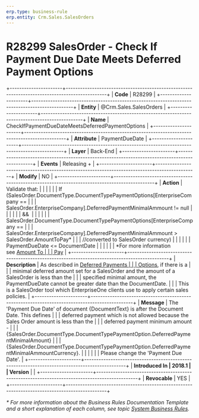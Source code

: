 ```yaml
---
erp.type: business-rule
erp.entity: Crm.Sales.SalesOrders
---
```


# R28299 SalesOrder - Check If Payment Due Date Meets Deferred Payment Options
+----------------------+-----------------------------------------------------------------------------------------------+
| **Code**             | R28299                                                                                        |
+----------------------+-----------------------------------------------------------------------------------------------+
| **Entity**           | @Crm.Sales.SalesOrders                                                                        |
+----------------------+-----------------------------------------------------------------------------------------------+
| **Name**             | CheckIfPaymentDueDateMeetsDeferredPaymentOptions                                              |
+----------------------+-----------------------------------------------------------------------------------------------+
| **Attribute**        | PaymentDueDate                                                                                |
+----------------------+-----------------------------------------------------------------------------------------------+
| **Layer**            | Back-End                                                                                      |
+----------------------+-----------------------------------------------------------------------------------------------+
| **Events**           | Releasing +                                                                                   |
+----------------------+-----------------------------------------------------------------------------------------------+
| **Modify**           | NO                                                                                            |
+----------------------+-----------------------------------------------------------------------------------------------+
| **Action**           | Validate that:                                                                                |
|                      |                                                                                               |
|                      | If (SalesOrder.DocumentType.DocumentTypePaymentOptions\[EnterpriseCompany ==                  |
|                      | SalesOrder.EnterpriseCompany\].DeferredPaymentMinimalAmmount != null                          |
|                      |                                                                                               |
|                      | &&                                                                                            |
|                      |                                                                                               |
|                      | SalesOrder.DocumentType.DocumentTypePaymentOptions\[EnterpriseCompany ==                      |
|                      | SalesOrder.EnterpriseCompany\].DeferredPaymentMinimalAmmount \> SalesOrder.AmountToPay\*      |
|                      | //converted to SalesOrder currency)                                                           |
|                      |                                                                                               |
|                      | PaymentDueDate \<= DocumentDate                                                               |
|                      |                                                                                               |
|                      | \*For more information see [Amount To                                                         |
|                      | Pay](https://confluence.erp.net/display/techdoc/Amount+To+Pay)                                |
+----------------------+-----------------------------------------------------------------------------------------------+
| **Description**      | As described in [Deferred Payments                                                            |
|                      | Options](https://confluence.erp.net/display/techdoc/Deferred+Payments+Options), if there is a |
|                      | minimal deferred amount set for a SalesOrder and the amount of a SalesOrder is less than the  |
|                      | specified minimal amount, the PaymentDueDate cannot be greater date than the DocumentDate.    |
|                      | This is a SalesOrder tool which EnterpriseOne clients use to apply certain sales policies.    |
+----------------------+-----------------------------------------------------------------------------------------------+
| **Message**          | The \'Payment Due Date\' of document {DocumentText} is after the Document Date. This defines  |
|                      | deferred payment which is not allowed because the Sales Order amount is less than the         |
|                      | deferred payment minimum amount -                                                             |
|                      | {SalesOrder.DocumentType.DocumentTypePaymentOption.DeferredPaymentMinimalAmount}              |
|                      | {SalesOrder.DocumentType.DocumentTypePaymentOption.DeferredPaymentMinimalAmmountCurrency}.    |
|                      |                                                                                               |
|                      | Please change the \'Payment Due Date\'.                                                       |
+----------------------+-----------------------------------------------------------------------------------------------+
| **Introduced In      | 2018.1                                                                                        |
| Version**            |                                                                                               |
+----------------------+-----------------------------------------------------------------------------------------------+
| **Revocable**        | YES                                                                                           |
+----------------------+-----------------------------------------------------------------------------------------------+

*\* For more information about the Business Rules Documentation Template and a short explanation of each column, see
topic [System Business Rules](../templates/template-description-system-business-rules.md).*
